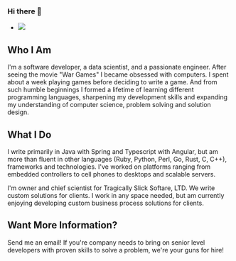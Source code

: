 ### Hi there 👋


- ![](https://komarev.com/ghpvc/?username=mcpierce)

## Who I Am

I'm a software developer, a data scientist, and a passionate engineer. After seeing the movie "War Games" I became obsessed with computers. I spent about a week playing games before deciding to write a game. And from such humble beginnings I formed a lifetime of learning different programming languages, sharpening my development skills and expanding my understanding of computer science, problem solving and solution design.

## What I Do

I write primarily in Java with Spring and Typescript with Angular, but am more than fluent in other languages (Ruby, Python, Perl, Go, Rust, C, C++), frameworks and technologies. I've worked on platforms ranging from embedded controllers to cell phones to desktops and scalable servers.

I'm owner and chief scientist for Tragically Slick Softare, LTD. We write custom solutions for clients. I work in any space needed, but am currently enjoying developing custom business process solutions for clients.

## Want More Information?

Send me an email! If you're company needs to bring on senior level developers with proven skills to solve a problem, we're your guns for hire!

<!--
**mcpierce/mcpierce** is a ✨ _special_ ✨ repository because its `README.md` (this file) appears on your GitHub profile.

Here are some ideas to get you started:

- 🔭 I’m currently working on ...
- 🌱 I’m currently learning ...
- 👯 I’m looking to collaborate on ...
- 🤔 I’m looking for help with ...
- 💬 Ask me about ...
- 📫 How to reach me: ...
- 😄 Pronouns: ...
- ⚡ Fun fact: ...
-->
